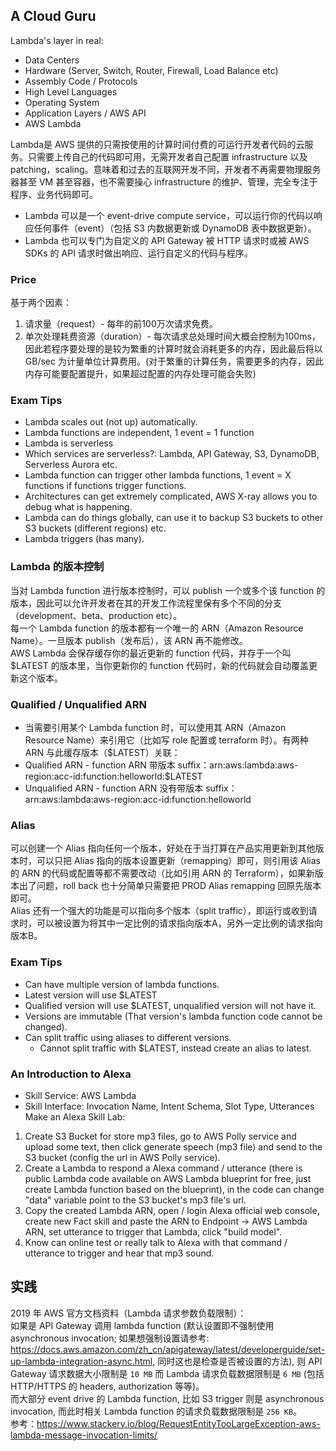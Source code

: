 ## A Cloud Guru
Lambda's layer in real:
* Data Centers
* Hardware (Server, Switch, Router, Firewall, Load Balance etc)
* Assembly Code / Protocols
* High Level Languages
* Operating System
* Application Layers / AWS API
* AWS Lambda
  
Lambda是 AWS 提供的只需按使用的计算时间付费的可运行开发者代码的云服务。只需要上传自己的代码即可用，无需开发者自己配置 infrastructure 以及 patching，scaling。意味着和过去的互联网开发不同，开发者不再需要物理服务器甚至 VM 甚至容器，也不需要操心 infrastructure 的维护、管理，完全专注于程序、业务代码即可。  
* Lambda 可以是一个 event-drive compute service，可以运行你的代码以响应任何事件（event）（包括 S3 内数据更新或 DynamoDB 表中数据更新）。
* Lambda 也可以专门为自定义的 API Gateway 被 HTTP 请求时或被 AWS SDKs 的 API 请求时做出响应、运行自定义的代码与程序。
  
### Price
基于两个因素：
1. 请求量（request）- 每年的前100万次请求免费。
2. 单次处理耗费资源（duration）- 每次请求总处理时间大概会控制为100ms，因此若程序要处理的是较为繁重的计算时就会消耗更多的内存，因此最后将以 GB/sec 为计量单位计算费用。(对于繁重的计算任务，需要更多的内存，因此内存可能要配置提升，如果超过配置的内存处理可能会失败)
  
### Exam Tips
* Lambda scales out (not up) automatically.
* Lambda functions are independent, 1 event = 1 function
* Lambda is serverless
* Which services are serverless?: Lambda, API Gateway, S3, DynamoDB, Serverless Aurora etc.
* Lambda function can trigger other lambda functions, 1 event = X functions if functions trigger functions.
* Architectures can get extremely complicated, AWS X-ray allows you to debug what is happening.
* Lambda can do things globally, can use it to backup S3 buckets to other S3 buckets (different regions) etc.
* Lambda triggers (has many).
  
### Lambda 的版本控制
当对 Lambda function 进行版本控制时，可以 publish 一个或多个该 function 的版本，因此可以允许开发者在其的开发工作流程里保有多个不同的分支（development、beta、production etc）。  
每一个 Lambda function 的版本都有一个唯一的 ARN（Amazon Resource Name）。一旦版本 publish（发布后），该 ARN 再不能修改。  
AWS Lambda 会保存缓存你的最近更新的 function 代码，并存于一个叫 $LATEST 的版本里，当你更新你的 function 代码时，新的代码就会自动覆盖更新这个版本。  
  
### Qualified / Unqualified ARN
* 当需要引用某个 Lambda function 时，可以使用其 ARN（Amazon Resource Name）来引用它（比如写 role 配置或 terraform 时）。有两种 ARN 与此缓存版本（$LATEST）关联：
* Qualified ARN - function ARN 带版本 suffix：arn:aws:lambda:aws-region:acc-id:function:helloworld:$LATEST
* Unqualified ARN - function ARN 没有带版本 suffix：arn:aws:lambda:aws-region:acc-id:function:helloworld
  
### Alias
可以创建一个 Alias 指向任何一个版本，好处在于当打算在产品实用更新到其他版本时，可以只把 Alias 指向的版本设置更新（remapping）即可，则引用该 Alias 的 ARN 的代码或配置等都不需要改动（比如引用 ARN 的 Terraform），如果新版本出了问题，roll back 也十分简单只需要把 PROD Alias remapping 回原先版本即可。  
Alias 还有一个强大的功能是可以指向多个版本（split traffic），即运行或收到请求时，可以被设置为将其中一定比例的请求指向版本A，另外一定比例的请求指向版本B。
  
### Exam Tips
* Can have multiple version of lambda functions.
* Latest version will use $LATEST
* Qualified version will use $LATEST, unqualified version will not have it.
* Versions are immutable (That version's lambda function code cannot be changed).
* Can split traffic using aliases to different versions.
    * Cannot split traffic with $LATEST, instead create an alias to latest.
  
### An Introduction to Alexa
* Skill Service: AWS Lambda
* Skill Interface: Invocation Name, Intent Schema, Slot Type, Utterances
Make an Alexa Skill Lab:  
1. Create S3 Bucket for store mp3 files, go to AWS Polly service and upload some text, then click generate speech (mp3 file) and send to the S3 bucket (config the url in AWS Polly service).  
2. Create a Lambda to respond a Alexa command / utterance (there is public Lambda code available on AWS Lambda blueprint for free, just create Lambda function based on the blueprint), in the code can change "data" variable point to the S3 bucket's mp3 file's url.  
3. Copy the created Lambda ARN, open / login Alexa official web console, create new Fact skill and paste the ARN to Endpoint -> AWS Lambda ARN, set utterance to trigger that Lambda, click "build model".  
4. Know can online test or really talk to Alexa with that command / utterance to trigger and hear that mp3 sound.
  
  
  
## 实践
2019 年 AWS 官方文档资料（Lambda 请求参数负载限制）：  
如果是 API Gateway 调用 lambda function (默认设置即不强制使用 asynchronous invocation; 如果想强制设置请参考: https://docs.aws.amazon.com/zh_cn/apigateway/latest/developerguide/set-up-lambda-integration-async.html, 同时这也是检查是否被设置的方法), 则 API Gateway 请求数据大小限制是 `10 MB` 而 Lambda 请求负载数据限制是 `6 MB` (包括 HTTP/HTTPS 的 headers, authorization 等等)。  
而大部分 event drive 的 Lambda function, 比如 S3 trigger 则是 asynchronous invocation, 而此时相关 Lambda function 的请求负载数据限制是 `256 KB`。  
参考：https://www.stackery.io/blog/RequestEntityTooLargeException-aws-lambda-message-invocation-limits/